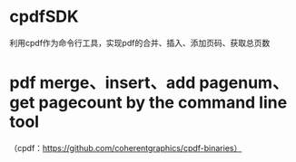 # cpdfSDK
利用cpdf作为命令行工具，实现pdf的合并、插入、添加页码、获取总页数
# pdf merge、insert、add pagenum、get pagecount by the command line tool
（cpdf：https://github.com/coherentgraphics/cpdf-binaries）
